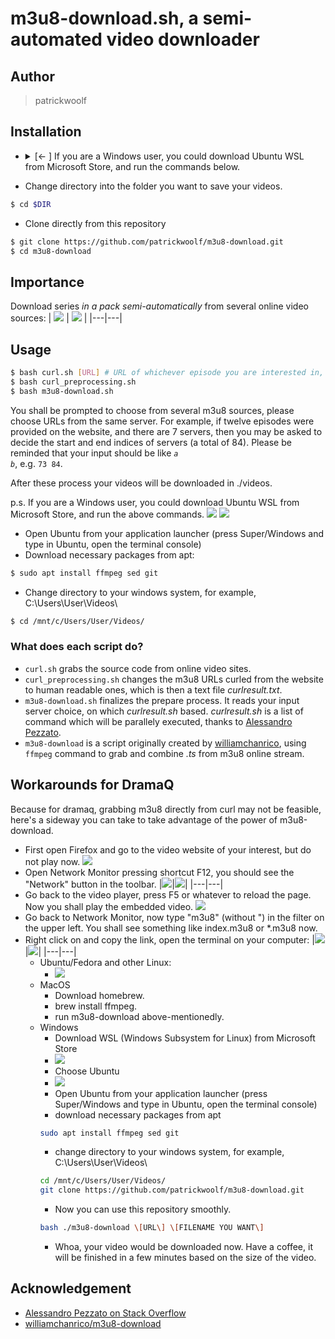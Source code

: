 # m3u8-download.sh, a semi-automated video downloader
## Author
> patrickwoolf
## Installation
* <details><summary>[← ] If you are a Windows user, you could download Ubuntu WSL from Microsoft Store, and run the commands below.</summary><ul>	<li><img src=./img/wsl-store.png></li>	<li><img src=./img/ubuntustore.png></li>	<li>Open Ubuntu from your application launcher (press Super/Windows and type in Ubuntu, open the terminal console)</li>	<li>Download necessary packages from apt: <br><code>$ sudo apt install ffmpeg sed git</code>	<li>Change directory to your windows system, for example, C:\Users\User\Videos\ </li>	<code>$ <span style="color:blue">cd</span> /mnt/c/Users/User/Videos/</code></ul>
</details>

* Change directory into the folder you want to save your videos.
```bash
$ cd $DIR
```
* Clone directly from this repository
```bash
$ git clone https://github.com/patrickwoolf/m3u8-download.git
$ cd m3u8-download
```

## Importance
Download series *in a pack semi-automatically* from several online video sources:
| <img src=./img/screenshot-1.png> | <img src=./img/screenshot-2.png> |
|---|---|
## Usage
```bash 
$ bash curl.sh [URL] # URL of whichever episode you are interested in, please note that URL of a overview page doesn't work.
$ bash curl_preprocessing.sh
$ bash m3u8-download.sh
```
You shall be prompted to choose from several m3u8 sources, please choose URLs from the same server. For example, if twelve episodes were provided on the website, and there are 7 servers, then you may be asked to decide the start and end indices of servers (a total of 84). Please be reminded that your input should be like <code>*a* *b*</code>, e.g. <code>73 84</code>.

After these process your videos will be downloaded in ./videos.

p.s. If you are a Windows user, you could download Ubuntu WSL from Microsoft Store, and run the above commands.
	<img src=./img/wsl-store.png>
	<img src=./img/ubuntustore.png>
* Open Ubuntu from your application launcher (press Super/Windows and type in Ubuntu, open the terminal console)
* Download necessary packages from apt:
```bash 
$ sudo apt install ffmpeg sed git
```
* Change directory to your windows system, for example, C:\Users\User\Videos\
```bash
$ cd /mnt/c/Users/User/Videos/
```
### What does each script do?
* <code>curl.sh</code> grabs the source code from online video sites.
* <code>curl_preprocessing.sh</code> changes the m3u8 URLs curled from the website to human readable ones, which is then a text file *curlresult.txt*.
* <code>m3u8-download.sh</code> finalizes the prepare process. It reads your input server choice, on which *curlresult.sh* based. *curlresult.sh* is a list of command which will be parallely executed, thanks to [Alessandro Pezzato](https://stackoverflow.com/questions/10909685/run-parallel-multiple-commands-at-once-in-the-same-terminal).
* <code>m3u8-download</code> is a script originally created by [williamchanrico](https://github.com/williamchanrico/m3u8-download), using <code>ffmpeg</code> command to grab and combine *.ts* from m3u8 online stream.

## Workarounds for DramaQ
Because for dramaq, grabbing m3u8 directly from curl may not be feasible, here's a sideway you can take to take advantage of the power of m3u8-download.
* First open Firefox and go to the video website of your interest, but do not play now.
  <img src=./img/screenshot-3.png>
* Open Network Monitor pressing shortcut F12, you should see the "Network" button in the toolbar.
  |<img src=./img/screenshot-4.png>|<img src=./img/screenshot-5.png>|
  |---|---|
* Go back to the video player, press F5 or whatever to reload the page. Now you shall play the embedded video.
  <img src=./img/screenshot-6.png>
* Go back to Network Monitor, now type "m3u8" (without ") in the filter on the upper left. You shall see something like index.m3u8 or \*.m3u8 now. 
* Right click on and copy the link, open the terminal on your computer:
  |<img src=./img/screenshot-7.png>|<img src=./img/screenshot-9.png>|
  |---|---|
	* Ubuntu/Fedora and other Linux: 
		* <img src=./img/screenshot-10.png>
	* MacOS
		* Download homebrew.
		* brew install ffmpeg.
		* run m3u8-download above-mentionedly.
	* Windows
		* Download WSL (Windows Subsystem for Linux) from Microsoft Store
		* <img src=./img/wsl-store.png>
		* Choose Ubuntu
		* <img src=./img/ubuntustore.png>
		* Open Ubuntu from your application launcher (press Super/Windows and type in Ubuntu, open the terminal console)
		* download necessary packages from apt
		```bash 
		sudo apt install ffmpeg sed git
		```
		* change directory to your windows system, for example, C:\Users\User\Videos\
		```bash
		cd /mnt/c/Users/User/Videos/
		git clone https://github.com/patrickwoolf/m3u8-download.git
		```
		* Now you can use this repository smoothly.
		```bash
		bash ./m3u8-download \[URL\] \[FILENAME YOU WANT\]
		```
		* Whoa, your video would be downloaded now. Have a coffee, it will be finished in a few minutes based on the size of the video.
## Acknowledgement
* [Alessandro Pezzato on Stack Overflow](https://stackoverflow.com/questions/10909685/run-parallel-multiple-commands-at-once-in-the-same-terminal)
* [williamchanrico/m3u8-download](https://github.com/williamchanrico/m3u8-download)

